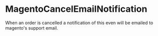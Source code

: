 MagentoCancelEmailNotification
==============================

When an order is cancelled a notification of this even will be emailed to magento's support email.

